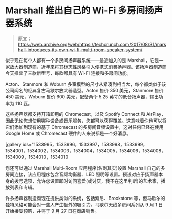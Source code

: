 # Marshall 推出自己的 Wi-Fi 多房间扬声器系统 

> 原文：<https://web.archive.org/web/https://techcrunch.com/2017/08/31/marshall-introduces-its-own-wi-fi-multi-room-speaker-system/>

似乎现在每个人都有一个多房间扬声器系统——最近加入的是 Marshall，它是一家放大器制造商，近年来将其标志性风格引入便携式消费扬声器。该扬声器制造商今天推出了三款新型号，每款都具有 Wi-Fi 连接和多房间功能。

Acton、Stanmore 和 Woburn 多室模型的尺寸从紧凑到相当大，每个都类似于该公司闻名的经典复古马歇尔放大器造型。Acton 售价 350 美元，Stanmore 售价 450 美元，Woburn 售价 600 美元，配备两个 5.25 英寸的低音扬声器，输出功率为 110 瓦。

这些扬声器都支持开箱即用的 Chromecast，以及 Spotify Connect 和 AirPlay，因此无论您想使用哪种设备或音乐服务，您都可以获得覆盖。这意味着你也可以将它们添加到现有的基于 Chromecast 的多房间音频设置中，这对任何已经在使用 Google Home 或 Chromecast 硬件的人来说都是一个好消息。

[gallery ids="1533995，1533996，1533997，1533998，1533999，1534001，1534002，1534003，1534004，1534005，1534006，1534008，1534009，1534010，1534010

您还可以通过 Marshall Multi-Room 应用程序(名副其实)设置 Marshall 自己的多房间连接，该应用程序包含音频均衡器、LED 照明等设置。预设对应于扬声器本身的拨号选项，允许您设置即时访问喜爱(或讨厌，我不在这里判断)的艺术家，播放列表和专辑。

许多扬声器制造商现在提供类似的系统，包括索尼、Brookstone 等，但马歇尔的独特风格可能会对一些人产生额外的吸引力。马歇尔无线多房间系列从 9 月 1 日开始接受预购，并将于 9 月 27 日在商店销售。